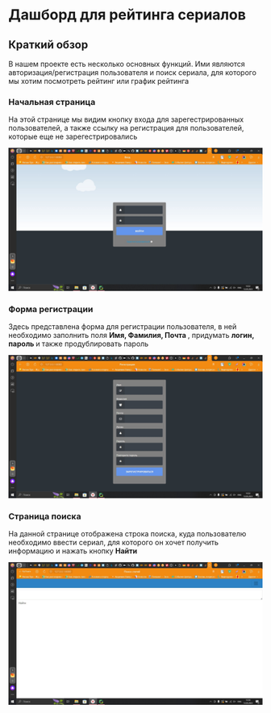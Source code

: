 # Дашборд для рейтинга сериалов
## Краткий обзор
<p> В нашем проекте есть несколько основных функций. Ими являются авторизация/регистрация пользователя и поиск сериала, для которого мы хотим посмотреть рейтинг или график рейтинга </p>
<h3> Начальная страница </h3>
<p> На этой странице мы видим кнопку входа для зарегестрированных пользователей, а также ссылку на регистрация для пользователей, которые еще не зарегестрировались </p>
<p align="center">
  <img src="https://github.com/AnnSavitskay/Unity-project/blob/main/image_for_sipi_1.png" width="700">
</p>
<h3> Форма регистрации </h3>
<p> Здесь представлена форма для регистрации пользователя, в ней необходимо заполнить поля <strong >Имя, Фамилия, Почта </strong>, придумать <strong> логин, пароль </strong> и также продублировать пароль </p>
<p align="center">
  <img src="https://github.com/AnnSavitskay/Unity-project/blob/main/image_for_sipi_2.png" width="700">
</p>
<h3> Страница поиска </h3>
<p> На данной странице отображена строка поиска, куда пользователю необходимо ввести сериал, для которого он хочет получить информацию и нажать кнопку <strong> Найти </strong> </p>
<p align="center">
  <img src="https://github.com/AnnSavitskay/Unity-project/blob/main/image_for_sipi_3.png" width="700">
</p>
